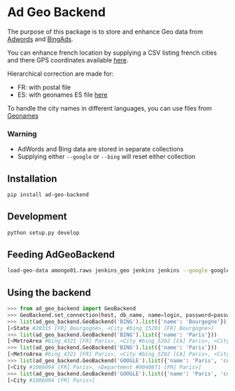 # Ad Geo Backend

The purpose of this package is to store and enhance Geo data from [Adwords](https://developers.google.com/adwords/api/docs/appendix/geotargeting) and [BingAds](https://docs.microsoft.com/en-us/bingads/guides/geographical-location-codes?view=bingads-12).

You can enhance french location by supplying a CSV listing french cities and there GPS coordinates available [here](https://www.data.gouv.fr/fr/datasets/base-officielle-des-codes-postaux/).

Hierarchical correction are made for:
 * FR: with postal file
 * ES: with geonames ES file [here](http://download.geonames.org/export/zip/)

To handle the city names in different languages, you can use files from [Geonames](http://download.geonames.org/export/dump/)

### Warning

* AdWords and Bing data are stored in separate collections
* Supplying either ```--google``` or ```--bing``` will reset either collection

## Installation

```bash
pip install ad-geo-backend
```

## Development

```bash
python setup.py develop
```

## Feeding AdGeoBackend

```bash
load-geo-data amongo01.raws jenkins_geo jenkins jenkins --google google.csv --bing bing.csv --frenc-pc laposte_hexasmal.csv --spain-pc ES.txt --alternate-names alternateNamesV2.txt --geonames-cities allCountries.txt
```

## Using the backend

```python
>>> from ad_geo_backend import GeoBackend
>>> GeoBackend.set_connection(host, db_name, name=login, password=password)
>>> list(ad_geo_backend.GeoBackend('BING').list({'name': 'Bourgogne'}))
[<State #20315 [FR] Bourgogne>, <City #bing_15201 [FR] Bourgogne>]
>>> list(ad_geo_backend.GeoBackend('BING').list({'name': 'Paris'}))
[<MetroArea #bing_4321 [FR] Paris>, <City #bing_5202 [CA] Paris>, <City #1006094 [FR] Paris>, <City #1013312 [None] Paris>, <City #1016210 [None] Paris>, <City #1016756 [None] Paris>, <City #1017861 [None] Paris>, <City #1018992 [None] Paris>, <City #1020534 [None] Paris>, <City #bing_60439 [None] Paris>, <City #1026100 [None] Paris>, <City #1026678 [None] Paris>]
>>> list(ad_geo_backend.GeoBackend('BING').list({'name': 'Paris'}))
[<MetroArea #bing_4321 [FR] Paris>, <City #bing_5202 [CA] Paris>, <City #1006094 [FR] Paris>, <City #1013312 [None] Paris>, <City #1016210 [None] Paris>, <City #1016756 [None] Paris>, <City #1017861 [None] Paris>, <City #1018992 [None] Paris>, <City #1020534 [None] Paris>, <City #bing_60439 [None] Paris>, <City #1026100 [None] Paris>, <City #1026678 [None] Paris>]
>>> list(ad_geo_backend.GeoBackend('GOOGLE').list({'name': 'Paris', 'country_code': 'FR'}))
[<City #1006094 [FR] Paris>, <Department #9040871 [FR] Paris>]
>>> list(ad_geo_backend.GeoBackend('GOOGLE').list({'name': 'Paris', 'country_code': 'FR', 'geo_type': 'City'}))
[<City #1006094 [FR] Paris>]
```
